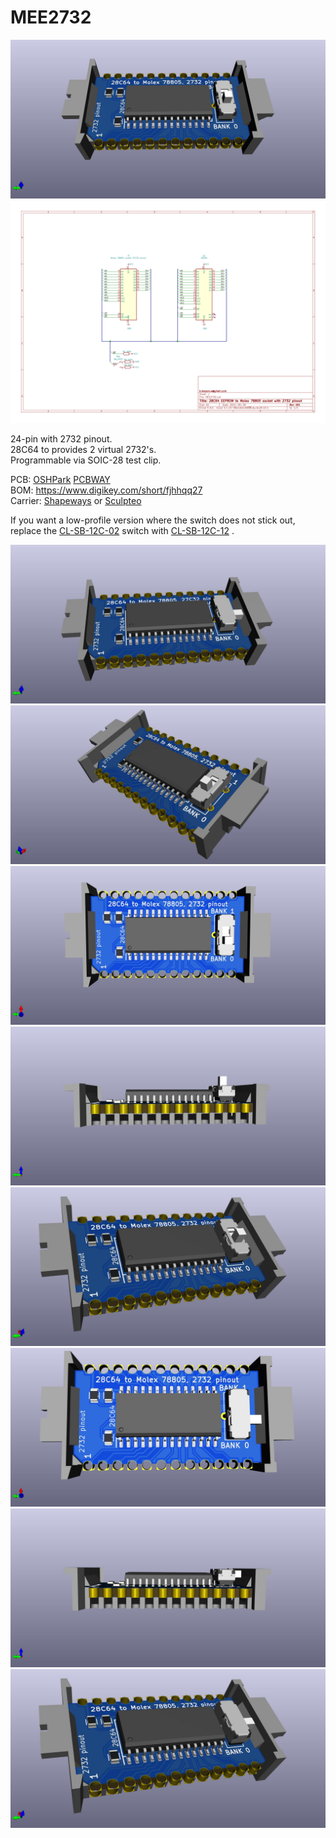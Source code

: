 # MEE2732
![](MEE2732.jpg)
![](MEE2732.svg)

24-pin with 2732 pinout.  
28C64 to provides 2 virtual 2732's.  
Programmable via SOIC-28 test clip.

PCB: [OSHPark](https://oshpark.com/shared_projects/sVU04x8d)  [PCBWAY](https://www.pcbway.com/project/shareproject/MEE2732___24_pin_Molex_78802_Virtual_2732_EEPROM.html)  
BOM: https://www.digikey.com/short/fjhhqq27  
Carrier: [Shapeways](http://shpws.me/SOvJ) or [Sculpteo](https://www.sculpteo.com/en/print/molex78802_pcb_24-4/xMikpkmg)

If you want a low-profile version where the switch does not stick out,  
replace the [CL-SB-12C-02](https://www.digikey.com/short/3zrp84cr) switch with [CL-SB-12C-12](https://www.digikey.com/short/b9djbwmq) .

![](MEE2732_low_profile.jpg)
![](MEE2732_2.jpg)
![](MEE2732_top.jpg)
![](MEE2732_front.jpg)
![](MEE2732_iso_1.jpg)
![](MEE2732_low_profile_top.jpg)
![](MEE2732_low_profile_front.jpg)
![](MEE2732_low_profile_iso_1.jpg)
